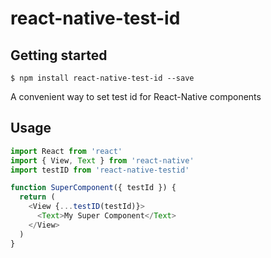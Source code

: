 
# react-native-test-id

## Getting started

`$ npm install react-native-test-id --save`

A convenient way to set test id for React-Native components

## Usage
```js
import React from 'react'
import { View, Text } from 'react-native'
import testID from 'react-native-testid'

function SuperComponent({ testId }) {
  return (
    <View {...testID(testId)}>
      <Text>My Super Component</Text>
    </View>
  )
}
```
  
